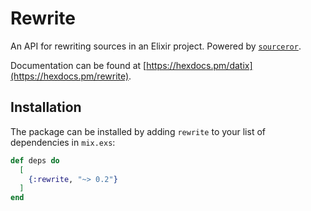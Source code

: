 # Rewrite

An API for rewriting sources in an Elixir project. Powered by
[`sourceror`](https://github.com/doorgan/sourceror).

Documentation can be found at [https://hexdocs.pm/datix](https://hexdocs.pm/rewrite).

## Installation

The package can be installed by adding `rewrite` to your list of
dependencies in `mix.exs`:

```elixir
def deps do
  [
    {:rewrite, "~> 0.2"}
  ]
end
```
